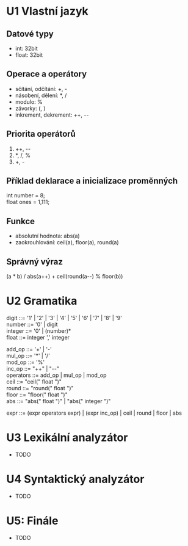 # U1 Vlastní jazyk

## Datové typy
* int: 32bit
* float: 32bit

## Operace a operátory
* sčítání, odčítání: +, -
* násobení, dělení: *, /
* modulo: %
* závorky: (, )
* inkrement, dekrement: ++, --

## Priorita operátorů
1. ++, --
3. *, /, %
4. +, -

## Příklad deklarace a inicializace proměnných
int number = 8;  
float ones = 1,111;

## Funkce
* absolutní hodnota: abs(a)
* zaokrouhlování: ceil(a), floor(a), round(a)

## Správný výraz
(a * b) / abs(a++) + ceil(round(a--) % floor(b))

# U2 Gramatika
digit ::= '1' | '2' | '3' | '4' | '5' | '6' | '7' | '8' | '9'  
number ::= '0' | digit  
integer ::= '0' | (number)*  
float ::= integer ',' integer  
  
add_op ::= '+' | '-'  
mul_op ::= '*' | '/'  
mod_op ::= '%'  
inc_op ::= "++" | "--"  
operators ::= add_op | mul_op | mod_op   
ceil ::= "ceil(" float ")"  
round ::= "round(" float ")"  
floor ::= "floor(" float ")"  
abs ::= "abs(" float ")" | "abs(" integer ")"  
  
expr ::= (expr operators expr) | (expr inc_op) | ceil | round | floor | abs  

# U3 Lexikální analyzátor
* TODO

# U4 Syntaktický analyzátor
* TODO

# U5: Finále
* TODO
